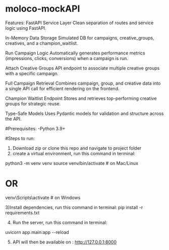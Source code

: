 # moloco-mockAPI
Features:
FastAPI Service Layer
Clean separation of routes and service logic using FastAPI.

In-Memory Data Storage
Simulated DB for campaigns, creative_groups, creatives, and a champion_waitlist.

Run Campaign Logic
Automatically generates performance metrics (impressions, clicks, conversions) when a campaign is run.

Attach Creative Groups
API endpoint to associate multiple creative groups with a specific campaign.

Full Campaign Retrieval
Combines campaign, group, and creative data into a single API call for efficient rendering on the frontend.

Champion Waitlist Endpoint
Stores and retrieves top-performing creative groups for strategic reuse.

Type-Safe Models
Uses Pydantic models for validation and structure across the API.


#Prerequisites:
-Python 3.9+

#Steps to run:
1) Download zip or clone this repo and navigate to project folder
2) create a virtual environment, run this command in terminal:
 
python3 -m venv venv
source venv/bin/activate  # on Mac/Linux
# OR
venv\Scripts\activate     # on Windows

3)Install dependencies, run this command in terminal: 
pip install -r requirements.txt

4) Run the server, run this command in terminal:

uvicorn app.main:app --reload

5) API will then be available on : http://127.0.0.1:8000
